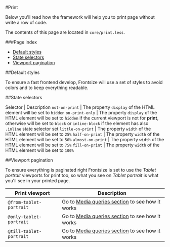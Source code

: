#Print

Below you'll read how the framework will help you to print page without write a row of code.

The contents of this page are located in `core/print.less`.

###Page index

- [Default styles](#default-styles)
- [State selectors](#state-selectors)
- [Viewport pagination](#viewport-pagination)

##Default styles

To ensure a fast frontend develop, Frontsize will use a set of styles to avoid colors and to keep everything readable.

##State selectors

Selector			| Description
`not-on-print`		| The property `display` of the HTML element will be set to `hidden`
`on-print-only`		| The property `display` of the HTML element will be set to `hidden` if the current viewport is not for **print**, otherwise will be set to `block` or `inline-block` if the element has also `.inline` state selector set
`little-on-print`	| The property `width` of the HTML element will be set to `25%`
`half-on-print`		| The property `width` of the HTML element will be set to `50%`
`almost-on-print`	| The property `width` of the HTML element will be set to `75%`
`fill-on-print`		| The property `width` of the HTML element will be set to `100%`

##Viewport pagination

To ensure everything is paginated right Frontsize is set to use the *Tablet portrait* viewports for print too, so what you see on *Tablet portrait* is what you'll see in your printed page.

Print viewport | Description
-|-
`@from-tablet-portrait`		| Go to [Media queries section](https://github.com/vitto/frontsize-less/wiki/Media_Queries/#) to see how it works
`@only-tablet-portrait`		| Go to [Media queries section](https://github.com/vitto/frontsize-less/wiki/Media_Queries/#) to see how it works
`@till-tablet-portrait`		| Go to [Media queries section](https://github.com/vitto/frontsize-less/wiki/Media_Queries/#) to see how it works
